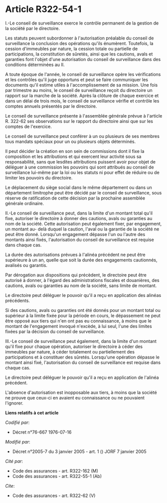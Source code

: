 # Article R322-54-1

I.-Le conseil de surveillance exerce le contrôle permanent de la gestion de la société par le directoire. 

Les statuts peuvent subordonner à l'autorisation préalable du conseil de surveillance la conclusion des opérations qu'ils
énumèrent. Toutefois, la cession d'immeubles par nature, la cession totale ou partielle de participations, la constitution de
sûretés, ainsi que les cautions, avals et garanties font l'objet d'une autorisation du conseil de surveillance dans des
conditions déterminées au II. 

A toute époque de l'année, le conseil de surveillance opère les vérifications et les contrôles qu'il juge opportuns et peut
se faire communiquer les documents qu'il estime utiles à l'accomplissement de sa mission. Une fois par trimestre au moins, le
conseil de surveillance reçoit du directoire un rapport sur la marche de la société. Après la clôture de chaque exercice et
dans un délai de trois mois, le conseil de surveillance vérifie et contrôle les comptes annuels présentés par le directoire. 

Le conseil de surveillance présente à l'assemblée générale prévue à l'article R. 322-62 ses observations sur le rapport du
directoire ainsi que sur les comptes de l'exercice. 

Le conseil de surveillance peut conférer à un ou plusieurs de ses membres tous mandats spéciaux pour un ou plusieurs objets
déterminés. 

Il peut décider la création en son sein de commissions dont il fixe la composition et les attributions et qui exercent leur
activité sous sa responsabilité, sans que lesdites attributions puissent avoir pour objet de déléguer à une commission les
pouvoirs qui sont attribués au conseil de surveillance lui-même par la loi ou les statuts ni pour effet de réduire ou de
limiter les pouvoirs du directoire. 

Le déplacement du siège social dans le même département ou dans un département limitrophe peut être décidé par le conseil de
surveillance, sous réserve de ratification de cette décision par la prochaine assemblée générale ordinaire. 

II.-Le conseil de surveillance peut, dans la limite d'un montant total qu'il fixe, autoriser le directoire à donner des
cautions, avals ou garanties au nom de la société. Cette autorisation peut également fixer, par engagement, un montant au-
delà duquel la caution, l'aval ou la garantie de la société ne peut être donné. Lorsqu'un engagement dépasse l'un ou l'autre
des montants ainsi fixés, l'autorisation du conseil de surveillance est requise dans chaque cas. 

La durée des autorisations prévues à l'alinéa précédent ne peut être supérieure à un an, quelle que soit la durée des
engagements cautionnés, avalisés ou garantis. 

Par dérogation aux dispositions qui précèdent, le directoire peut être autorisé à donner, à l'égard des administrations
fiscales et douanières, des cautions, avals ou garanties au nom de la société, sans limite de montant. 

Le directoire peut déléguer le pouvoir qu'il a reçu en application des alinéas précédents. 

Si des cautions, avals ou garanties ont été donnés pour un montant total ou supérieur à la limite fixée pour la période en
cours, le dépassement ne peut être opposé aux tiers qui n'en ont pas eu connaissance, à moins que le montant de l'engagement
invoqué n'excède, à lui seul, l'une des limites fixées par la décision du conseil de surveillance. 

III.-Le conseil de surveillance peut également, dans la limite d'un montant qu'il fixe pour chaque opération, autoriser le
directoire à céder des immeubles par nature, à céder totalement ou partiellement des participations et à constituer des
sûretés. Lorsqu'une opération dépasse le montant ainsi fixé, l'autorisation du conseil de surveillance est requise dans
chaque cas. 

Le directoire peut déléguer le pouvoir qu'il a reçu en application de l'alinéa précédent. 

L'absence d'autorisation est inopposable aux tiers, à moins que la société ne prouve que ceux-ci en avaient eu connaissance
ou ne pouvaient l'ignorer.

**Liens relatifs à cet article**

_Codifié par_:

  - Décret n°76-667 1976-07-16

_Modifié par_:

  - Décret n°2005-7 du 3 janvier 2005 - art. 1 () JORF 7 janvier 2005

_Cité par_:

  - Code des assurances - art. R322-162 (M)
  - Code des assurances - art. R322-55-1 (Ab)

_Cite_:

  - Code des assurances - art. R322-62 (V)
